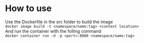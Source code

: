 # How to use

Use the Dockerfile in the src folder to build the image <br/>
```docker image build -t <namespace/name:tag> <context location>``` <br/>
And run the container with the folling command<br/>
```docker container run -d -p <port>:8080 <namespace/name:tag>```